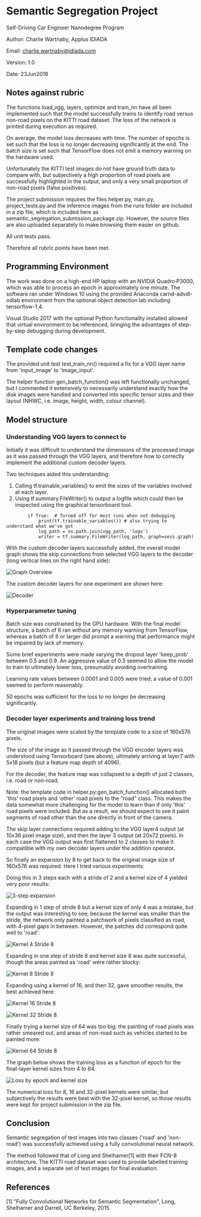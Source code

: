 # Semantic Segregation Project

Self-Driving Car Engineer Nanodegree Program

Author: Charlie Wartnaby, Applus IDIADA

Email: charlie.wartnaby@idiada.com

Version: 1.0

Date: 23Jun2018

## Notes against rubric

The functions load_vgg, layers, optimize and train_nn have all been implemented such that
the model successfully trains to identify road versus non-road pixels on the KITTI road dataset.
The loss of the network is printed during execution as required.

On average, the model loss decreases with time. The number of epochs is set such that the loss
is no longer decreasing significantly at the end. The batch size is set such that TensorFlow
does not emit a memory warning on the hardware used.

Unfortunately the KITTI test images do not have ground truth data to compare with, but
subjectively a high proportion of road pixels are successfully highlighted in the output,
and only a very small proportion of non-road pixels (false positives).

The project submission requires the files helper.py, main.py, project_tests.py and the 
inference images from the runs folder are included in a zip file, which is included here
as semantic_segregation_submission_package.zip. However, the source files are also
uploaded separately to make browsing them easier on github.

All unit tests pass.

Therefore all rubric points have been met.

## Programming Environment

The work was done on a high-end HP laptop with an NVIDIA Quadro P3000, which was able to
process an epoch in approximately one minute. The software ran under Windows 10 using the
provided Anaconda carnd-advdl-odlab environment from the optional object detection lab
including tensorflow-1.4.

Visual Studio 2017 with the optional Python functionality installed allowed that virtual
environment to be referenced, bringing the advantages of step-by-step debugging during
development.

## Template code changes

The provided unit test test_train_nn() required a fix for a VGG layer name from 
'input_image' to 'image_input'.

The helper function gen_batch_function() was left functionally unchanged, but I commented
it extensively to necessarily understand exactly how the disk images were handled and
converted into specific tensor sizes and their layout (NHWC, i.e. image, height, width,
colour channel).

## Model structure

### Understanding VGG layers to connect to

Initially it was difficult to understand the dimensions of the processed image as it
was passed through the VGG layers, and therefore how to correctly implement the
additional custom decoder layers.

Two techniques aided this understanding:
1. Calling tf.trainable_variables() to emit the sizes of the variables involved at each
   layer.
2. Using tf.summary.FileWriter() to output a logfile which could then be inspected
   using the graphical tensorboard tool.

```
        if True:  # Turned off for most runs when not debugging
            print(tf.trainable_variables()) # also trying to understand what we've got
            log_path = os.path.join(vgg_path, 'logs')
            writer = tf.summary.FileWriter(log_path, graph=sess.graph)
```

With the custom decoder layers successfully added, the overall model graph shows
the skip connections from selected VGG layers to the decoder (long vertical lines
on the right hand side):

![Graph Overview](tensorboard_screenshot_overview_skip_connections.png "Graph Overview")

The custom decoder layers for one experiment are shown here:

![Decoder](tensorboard_screenshot_overview_skip_connections.png "Decoder")

### Hyperparameter tuning

Batch size was constrained by the GPU hardware. With the final model structure, a batch
of 6 ran without any memory warning from TensorFlow, whereas a batch of 8 or larger did
prompt a warning that performance might be impaired by lack of memory.

Some brief experiments were made varying the dropout layer 'keep_prob' between 0.5 and 0.9.
An aggressive value of 0.5 seemed to allow the model to train to ultimately lower loss,
presumably avoiding overtraining.

Learning rate values between 0.0001 and 0.005 were tried; a value of 0.001 seemed to
perform reasonably.

50 epochs was sufficient for the loss to no longer be decreasing significantly.

### Decoder layer experiments and training loss trend

The original images were scaled by the template code to a size of 160x576 pixels.

The size of the image as it passed through the VGG encoder layers was understood
using Tensorboard (see above), ultimately arriving at layer7 with 5x18 pixels
(but a feature map depth of 4096).

For the decoder, the feature map was collapsed to a depth of just 2 classes, i.e.
road or non-road.

Note: the template code in helper.py:gen_batch_function() allocated both 'this'
road pixels and 'other' road pixels to the "road" class. This makes the data
somewhat more challenging for the model to learn than if only 'this' road pixels
were included. But as a result, we should expect to see it paint segments of road
other than the one directly in front of the camera.

The skip layer connections required adding to the VGG layer4 output (at 10x36 pixel
image size), and then the layer 3 output (at 20x72 pixels). In each case the VGG
output was first flattened to 2 classes to make it compatible with my own decoder
layers under the addition operator.

So finally an expansion
by 8 to get back to the original image size of 160x576 was required. Here I tried
various experiments:

Doing this in 3 steps each with a stride of 2 and a kernel size of 4 yielded very
poor results:

![3-step expansion](uu_000095_in_3_stages_poor.png "3-step expansion")

Expanding in 1 step of stride 8 but a kernel size of only 4 was a mistake, but the
output was interesting to see; because the kernel was smaller than the stride,
the network only painted a patchwork of pixels classified as road, with 4-pixel
gaps in between. However, the patches did correspond quite well to 'road':

![Kernel 4 Stride 8](uu_000095_stride_8_but_kernel_4_blocky_gaps.png "Kernel 4 Stride 8")

Expanding in one step of stride 8 and kernel size 8 was quite successful, though the
areas painted as 'road' were rather blocky:

![Kernel 8 Stride 8](uu_000095_kernel_8_stride_8_reasonable_results.png "Kernel 8 Stride 8")

Expanding using a kernel of 16, and then 32, gave smoother results, the best
achieved here:

![Kernel 16 Stride 8](uu_000095_kernel_16_stride_8_good_results.png "Kernel 16 Stride 8")

![Kernel 32 Stride 8](uu_000095_kernel_32_stride_8_also_good.png "Kernel 32 Stride 8")

Finally trying a kernel size of 64 was too big; the painting of road pixels was
rather smeared out, and areas of non-road such as vehicles started to be painted
more:

![Kernel 64 Stride 8](uu_000095_kernel_64_stride_8_too_big_painting_cars.png "Kernel 64 Stride 8")

The graph below shows the training loss as a function of epoch for the final-layer kernel
sizes from 4 to 64.

![Loss by epoch and kernel size](loss_vs_epoch_vs_final_kernel_size.png "Loss by epoch and kernel size")

The numerical loss for 8, 16 and 32-pixel kernels were similar,
but subjectively the results were best with the 32-pixel kernel, so those results
were kept for project submission in the zip file.

## Conclusion

Semantic segregation of test images into two classes ('road' and 'non-road') was
successfully achieved using a fully convolutional neural network.

The method followed that of Long and Shelhamer[1] with their FCN-8 architecture.
The KITTI road dataset was used to provide labelled training images, and a separate
set of test images for final evaluation.

## References

[1] "Fully Convolutional Networks for Semantic Segmentation", Long, Shelhamer and Darrell,
UC Berkeley, 2015.